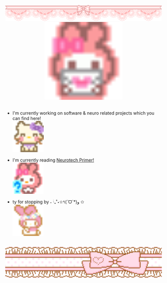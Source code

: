 <div align="center">
  <img src="./img/banner1.gif" width="800"><br>
</div>

<div align="center">
  <img src="./img/welcome.gif" width="250"><br>
</div>

<br>

- I'm currently working on software & neuro related projects which you can find here!<br>
  <img src="./img/nodnod.gif" width="100">

- I'm currently reading [Neurotech Primer!](https://www.goodreads.com/book/show/59784109-the-neurotech-primer)<br>
  <img src="./img/wonder.gif" width="100">

- ty for stopping by ˖ ࣪‧₊˚⋆✩٩(ˊᗜˋ*)و ✩<br>
  <img src="./img/bye.gif" width="100">

<br>

<div align="center">
  <img src="./img/bannerbottom.gif" width="800">
</div>

